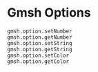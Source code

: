 # Gmsh Options

```@docs
gmsh.option.setNumber
gmsh.option.getNumber
gmsh.option.setString
gmsh.option.getString
gmsh.option.setColor
gmsh.option.getColor
```
